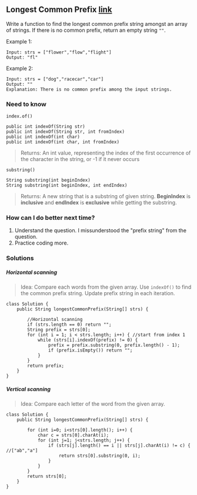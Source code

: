 ## Longest Common Prefix [link](https://leetcode.com/problems/longest-common-prefix/solution/)
Write a function to find the longest common prefix string amongst an array of strings.
If there is no common prefix, return an empty string `""`.

Example 1:
```
Input: strs = ["flower","flow","flight"]
Output: "fl"
```
Example 2:
```
Input: strs = ["dog","racecar","car"]
Output: ""
Explanation: There is no common prefix among the input strings.
```

### Need to know
```
index.of()

public int indexOf(String str)
public int indexOf(String str, int fromIndex)
public int indexOf(int char)
public int indexOf(int char, int fromIndex)
```
> Returns: An int value, representing the index of the first occurrence of the character in the string, or -1 if it never occurs

```
substring()

String substring(int beginIndex)
String substring(int beginIndex, int endIndex)
```
> Returns: A new string that is a substring of given string. **BeginIndex** is **inclusive** and **endIndex** is **exclusive** while getting the substring.

### How can I do better next time?
1. Understand the question. I missunderstood the "prefix string" from the question.
2. Practice coding more.

### Solutions
##### Horizontal scanning
> Idea: Compare each words from the given array. Use `indexOf()` to find the common prefix string. Update prefix string in each iteration.
```
class Solution {
    public String longestCommonPrefix(String[] strs) {
        
        //Horizontal scanning
        if (strs.length == 0) return "";
        String prefix = strs[0];
        for (int i = 1; i < strs.length; i++) { //start from index 1
            while (strs[i].indexOf(prefix) != 0) {
                prefix = prefix.substring(0, prefix.length() - 1);
                if (prefix.isEmpty()) return "";
            }
        }
        return prefix;
    }
}
```

##### Vertical scanning
> Idea: Compare each letter of the word from the given array.
```
class Solution {
    public String longestCommonPrefix(String[] strs) {
        
        for (int i=0; i<strs[0].length(); i++) {
            char c = strs[0].charAt(i);
            for (int j=1; j<strs.length; j++) {
                if (strs[j].length() == i || strs[j].charAt(i) != c) { //["ab","a"]
                    return strs[0].substring(0, i);
                }
            }
        }
        return strs[0];
    }
}
```